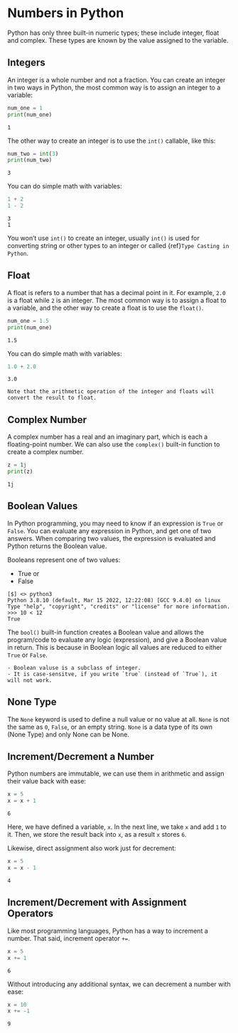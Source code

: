 # Numbers in Python

Python has only three built-in numeric types; these include integer, float and complex. These types are known by the value assigned to the variable.

## Integers

An integer is a whole number and not a fraction. You can create an integer in two ways in Python, the most common way is to assign an integer to a variable:

```py
num_one = 1
print(num_one)
```

```console
1
```

The other way to create an integer is to use the `int()` callable, like this:

```py
num_two = int(3)
print(num_two)
```

```console
3
```

You can do simple math with variables:

```py
1 + 2
1 - 2
```

```console
3
1
```

You won’t use `int()` to create an integer, usually `int()` is used for converting string or other types to an integer or called {ref}`Type Casting in Python`.

## Float

A float is refers to a number that has a decimal point in it. For example, `2.0` is a float while `2` is an integer. The most common way is to assign a float to a variable, and the other way to create a float is to use the `float()`.

```py
num_one = 1.5 
print(num_one)
```

```console
1.5
```

You can do simple math with variables:

```py
1.0 + 2.0
```

```console
3.0
```

```{Note}
Note that the arithmetic operation of the integer and floats will convert the result to float.
```

## Complex Number

A complex number has a real and an imaginary part, which is each a floating-point number. We can also use the `complex()` built-in function to create a complex number.

```py
z = 1j 
print(z)
```

```console
1j
```

## Boolean Values

In Python programming, you may need to know if an expression is `True` or `False`. You can evaluate any expression in Python, and get one of two answers. When comparing two values, the expression is evaluated and Python returns the Boolean value.

Booleans represent one of two values:

- True or
- False

```shell
[$] <> python3
Python 3.8.10 (default, Mar 15 2022, 12:22:08) [GCC 9.4.0] on linux
Type "help", "copyright", "credits" or "license" for more information.
>>> 10 < 12
True
```

The `bool()` built-in function creates a Boolean value and allows the program/code to evaluate any logic (expression), and give a Boolean value in return. This is because in Boolean logic all values are reduced to either `True` or `False`.

```{Note}
- Boolean valuse is a subclass of integer.
- It is case-sensitve, if you write `true` (instead of `True`), it will not work.
```

## None Type

The `None` keyword is used to define a null value or no value at all. `None` is not the same as `0`, `False`, or an empty string. `None` is a data type of its own (None Type) and only None can be None.

## Increment/Decrement a Number

Python numbers are immutable, we can use them in arithmetic and assign their value back with ease:

```py
x = 5
x = x + 1
```

```console
6
```

Here, we have defined a variable, `x`. In the next line, we take `x` and add `1` to it. Then, we store the result back into `x`, as a result `x` stores `6`.

Likewise, direct assignment also work just for decrement:

```py
x = 5
x = x - 1
```

```console
4
```

## Increment/Decrement with Assignment Operators

Like most programming languages, Python has a way to increment a number. That said, increment operator `+=`. 

```py
x = 5
x += 1
```

```console
6
```

Without introducing any additional syntax, we can decrement a number with ease:

```py
x = 10
x += -1
```

```console
9
```
